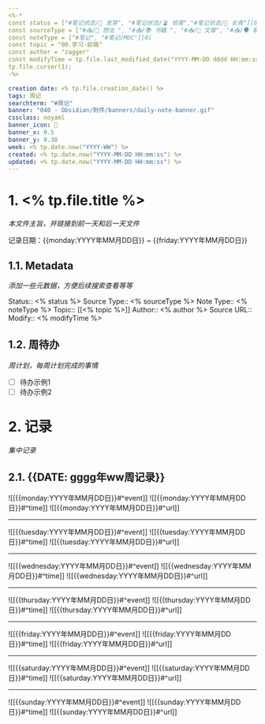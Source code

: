 ```yaml
---
<%-*
const status = ["#笔记状态/🌱 发芽", "#笔记状态/🪴 培育","#笔记状态/🌲 长青"][0]
const sourceType = ["#📥/💭 想法 ", "#📥/📚 书籍 ", "#📥/📰️ 文章", "#📥/🗣️ 聊天 ", " #📥/💻 教学", "#📥/▶️ 视频", "#📥/🎧️ 播客"][0]
const noteType = ["#笔记", "#笔记/MOC"][0]
const topic = "00.学习-前端"
const author = "zagger"
const modifyTime = tp.file.last_modified_date("YYYY-MM-DD dddd HH:mm:ss")
tp.file.cursor(1);
-%>

creation date: <% tp.file.creation_date() %>
tags: 周记
searchterm: "#周记"
banner: "040 - Obsidian/附件/banners/daily-note-banner.gif"
cssclass: noyaml
banner_icon: 💌
banner_x: 0.5
banner_y: 0.38
week: <% tp.date.now("YYYY-WW") %>
created: <% tp.date.now("YYYY-MM-DD HH:mm:ss") %>
updated: <% tp.date.now("YYYY-MM-DD HH:mm:ss") %>
---
```


# 1. <% tp.file.title %>

_本文件主旨，并链接到前一天和后一天文件_

记录日期：{{monday:YYYY年MM月DD日}} ~ {{friday:YYYY年MM月DD日}}

## 1.1. Metadata

_添加一些元数据，方便后续搜索查看等等_

Status:: <% status %>
Source Type:: <% sourceType %>
Note Type:: <% noteType %>
Topic:: [[<% topic %>]]
Author:: <% author %>
Source URL::
Modify:: <% modifyTime %>

## 1.2. 周待办

_周计划，每周计划完成的事情_

- [ ] 待办示例1
- [ ] 待办示例2

# 2. 记录

_集中记录_

## 2.1. {{DATE: gggg年ww周记录}}
![[{{monday:YYYY年MM月DD日}}#^event]] 
![[{{monday:YYYY年MM月DD日}}#^time]] 
![[{{monday:YYYY年MM月DD日}}#^url]] 

---

![[{{tuesday:YYYY年MM月DD日}}#^event]] 
![[{{tuesday:YYYY年MM月DD日}}#^time]] 
![[{{tuesday:YYYY年MM月DD日}}#^url]] 

---

![[{{wednesday:YYYY年MM月DD日}}#^event]] 
![[{{wednesday:YYYY年MM月DD日}}#^time]] 
![[{{wednesday:YYYY年MM月DD日}}#^url]] 

---

![[{{thursday:YYYY年MM月DD日}}#^event]] 
![[{{thursday:YYYY年MM月DD日}}#^time]] 
![[{{thursday:YYYY年MM月DD日}}#^url]] 

---

![[{{friday:YYYY年MM月DD日}}#^event]] 
![[{{friday:YYYY年MM月DD日}}#^time]] 
![[{{friday:YYYY年MM月DD日}}#^url]] 

---

![[{{saturday:YYYY年MM月DD日}}#^event]] 
![[{{saturday:YYYY年MM月DD日}}#^time]] 
![[{{saturday:YYYY年MM月DD日}}#^url]] 

---

![[{{sunday:YYYY年MM月DD日}}#^event]] 
![[{{sunday:YYYY年MM月DD日}}#^time]] 
![[{{sunday:YYYY年MM月DD日}}#^url]] 

